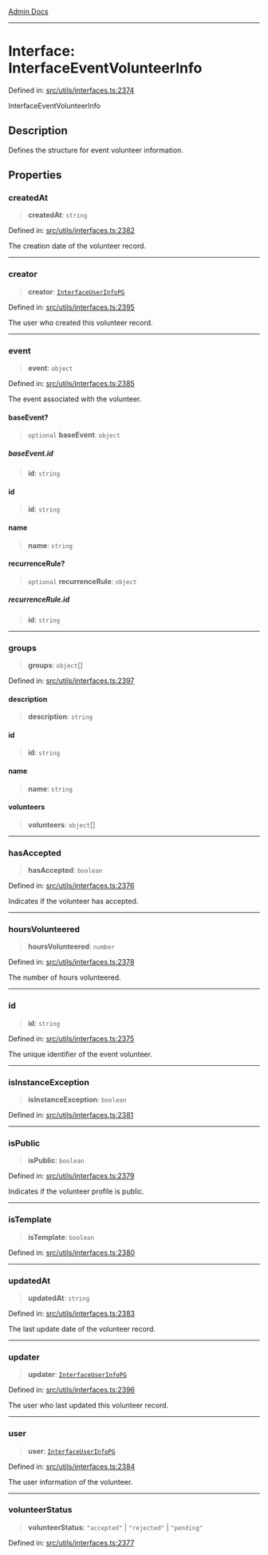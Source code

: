 [Admin Docs](/)

***

# Interface: InterfaceEventVolunteerInfo

Defined in: [src/utils/interfaces.ts:2374](https://github.com/PalisadoesFoundation/talawa-admin/blob/main/src/utils/interfaces.ts#L2374)

InterfaceEventVolunteerInfo

## Description

Defines the structure for event volunteer information.

## Properties

### createdAt

> **createdAt**: `string`

Defined in: [src/utils/interfaces.ts:2382](https://github.com/PalisadoesFoundation/talawa-admin/blob/main/src/utils/interfaces.ts#L2382)

The creation date of the volunteer record.

***

### creator

> **creator**: [`InterfaceUserInfoPG`](InterfaceUserInfoPG.md)

Defined in: [src/utils/interfaces.ts:2395](https://github.com/PalisadoesFoundation/talawa-admin/blob/main/src/utils/interfaces.ts#L2395)

The user who created this volunteer record.

***

### event

> **event**: `object`

Defined in: [src/utils/interfaces.ts:2385](https://github.com/PalisadoesFoundation/talawa-admin/blob/main/src/utils/interfaces.ts#L2385)

The event associated with the volunteer.

#### baseEvent?

> `optional` **baseEvent**: `object`

##### baseEvent.id

> **id**: `string`

#### id

> **id**: `string`

#### name

> **name**: `string`

#### recurrenceRule?

> `optional` **recurrenceRule**: `object`

##### recurrenceRule.id

> **id**: `string`

***

### groups

> **groups**: `object`[]

Defined in: [src/utils/interfaces.ts:2397](https://github.com/PalisadoesFoundation/talawa-admin/blob/main/src/utils/interfaces.ts#L2397)

#### description

> **description**: `string`

#### id

> **id**: `string`

#### name

> **name**: `string`

#### volunteers

> **volunteers**: `object`[]

***

### hasAccepted

> **hasAccepted**: `boolean`

Defined in: [src/utils/interfaces.ts:2376](https://github.com/PalisadoesFoundation/talawa-admin/blob/main/src/utils/interfaces.ts#L2376)

Indicates if the volunteer has accepted.

***

### hoursVolunteered

> **hoursVolunteered**: `number`

Defined in: [src/utils/interfaces.ts:2378](https://github.com/PalisadoesFoundation/talawa-admin/blob/main/src/utils/interfaces.ts#L2378)

The number of hours volunteered.

***

### id

> **id**: `string`

Defined in: [src/utils/interfaces.ts:2375](https://github.com/PalisadoesFoundation/talawa-admin/blob/main/src/utils/interfaces.ts#L2375)

The unique identifier of the event volunteer.

***

### isInstanceException

> **isInstanceException**: `boolean`

Defined in: [src/utils/interfaces.ts:2381](https://github.com/PalisadoesFoundation/talawa-admin/blob/main/src/utils/interfaces.ts#L2381)

***

### isPublic

> **isPublic**: `boolean`

Defined in: [src/utils/interfaces.ts:2379](https://github.com/PalisadoesFoundation/talawa-admin/blob/main/src/utils/interfaces.ts#L2379)

Indicates if the volunteer profile is public.

***

### isTemplate

> **isTemplate**: `boolean`

Defined in: [src/utils/interfaces.ts:2380](https://github.com/PalisadoesFoundation/talawa-admin/blob/main/src/utils/interfaces.ts#L2380)

***

### updatedAt

> **updatedAt**: `string`

Defined in: [src/utils/interfaces.ts:2383](https://github.com/PalisadoesFoundation/talawa-admin/blob/main/src/utils/interfaces.ts#L2383)

The last update date of the volunteer record.

***

### updater

> **updater**: [`InterfaceUserInfoPG`](InterfaceUserInfoPG.md)

Defined in: [src/utils/interfaces.ts:2396](https://github.com/PalisadoesFoundation/talawa-admin/blob/main/src/utils/interfaces.ts#L2396)

The user who last updated this volunteer record.

***

### user

> **user**: [`InterfaceUserInfoPG`](InterfaceUserInfoPG.md)

Defined in: [src/utils/interfaces.ts:2384](https://github.com/PalisadoesFoundation/talawa-admin/blob/main/src/utils/interfaces.ts#L2384)

The user information of the volunteer.

***

### volunteerStatus

> **volunteerStatus**: `"accepted"` \| `"rejected"` \| `"pending"`

Defined in: [src/utils/interfaces.ts:2377](https://github.com/PalisadoesFoundation/talawa-admin/blob/main/src/utils/interfaces.ts#L2377)
